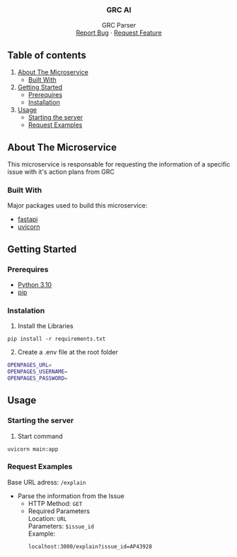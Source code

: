 <p align="center">
  <h3 align="center">GRC AI</h3>
  <p align="center">
    GRC Parser
    <br />
    <a href="/../../issues">Report Bug</a>
    ·
    <a href="/../../issues">Request Feature</a>

  </p>
</p>

## Table of contents

1. [About The Microservice](#about-the-microservice)
   - [Built With](#built-with)
2. [Getting Started](#getting-started)
   - [Prerequires](#prerequires)
   - [Installation](#instalation)
3. [Usage](#usage)
   - [Starting the server](#starting-the-server)
   - [Request Examples](#request-examples)

## About The Microservice

This microservice is responsable for requesting the information of a specific issue with it's action plans from GRC

### Built With

Major packages used to build this microservice:

- [fastapi](https://fastapi.tiangolo.com/)
- [uvicorn](https://www.uvicorn.org/)

## Getting Started

### Prerequires

- [Python 3.10](https://www.python.org/downloads/release/python-3100/)
- [pip](https://pip.pypa.io/en/stable/installation/)

### Instalation

1. Install the Libraries

```
pip install -r requirements.txt
```

2. Create a .env file at the root folder

```sh
OPENPAGES_URL=
OPENPAGES_USERNAME=
OPENPAGES_PASSWORD=

```

## Usage

### Starting the server

1. Start command

```
uvicorn main:app
```

### Request Examples

Base URL adress: `/explain`

- Parse the information from the Issue
  - HTTP Method: `GET`
  - Required Parameters <br>
    Location: `URL` <br>
    Parameters: `$issue_id` <br>
    Example:
    ```
    localhost:3000/explain?issue_id=AP43928
    ```
